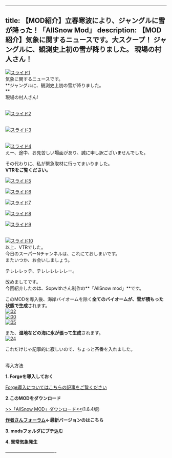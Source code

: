 
---
title: 【MOD紹介】立春寒波により、ジャングルに雪が降った！「AllSnow Mod」
description: 【MOD紹介】気象に関するニュースです。大スクープ！
 ジャングルに、観測史上初の雪が降りました。
 現場の村人さん！
---

[![スライド1](https://cdn-ak.f.st-hatena.com/images/fotolife/s/sasigume/20210208/20210208140150.jpg)  
](#5/0/50bbfa34.jpg "スライド1")気象に関するニュースです。  
**ジャングルに、観測史上初の雪が降りました。  
**  
現場の村人さん!

   
[![スライド2](https://cdn-ak.f.st-hatena.com/images/fotolife/s/sasigume/20210208/20210208175448.jpg)](#f/2/f2ce2b68.jpg "スライド2")

   
[![スライド3](https://cdn-ak.f.st-hatena.com/images/fotolife/s/sasigume/20210208/20210208162838.jpg)](#d/d/ddffeab5.jpg "スライド3")

   
[![スライド4](https://cdn-ak.f.st-hatena.com/images/fotolife/s/sasigume/20210208/20210208155057.jpg)  
](#b/7/b719f8a4.jpg "スライド4")えー、途中、お見苦しい場面があり、誠に申し訳ございませんでした。

その代わりに、私が緊急取材に行ってまいりました。  
**VTRをご覧ください。**

[![スライド5](https://cdn-ak.f.st-hatena.com/images/fotolife/s/sasigume/20210208/20210208141121.jpg)](#5/a/5aa8ce0a.jpg "スライド5")

[![スライド6](https://cdn-ak.f.st-hatena.com/images/fotolife/s/sasigume/20210208/20210208133703.jpg)](#3/a/3a41cbd0.jpg "スライド6")

[![スライド7](https://cdn-ak.f.st-hatena.com/images/fotolife/s/sasigume/20210208/20210208154614.jpg)](#b/2/b2c6c755.jpg "スライド7")

[![スライド8](https://cdn-ak.f.st-hatena.com/images/fotolife/s/sasigume/20210208/20210208083416.jpg)](#3/2/32b0a047.jpg "スライド8")

[![スライド9](https://cdn-ak.f.st-hatena.com/images/fotolife/s/sasigume/20210208/20210208134407.jpg)](#4/1/41accaac.jpg "スライド9")

   
[![スライド10](https://cdn-ak.f.st-hatena.com/images/fotolife/s/sasigume/20210208/20210208151439.jpg)](#9/4/9490fd84.jpg "スライド10")  
以上、VTRでした。  
今日のスーパーNチャンネルは、これにておしまいです。  
またいつか、お会いしましょう。

テレレレッテ、テレレレレレレー。

改めましてです。  
今回紹介したのは、Sopwithさん制作の**「AllSnow mod」**です。

このMODを導入後、海岸バイオームを除く**全てのバイオームが、雪が積もった状態で生成**されます。  
[![02](https://cdn-ak.f.st-hatena.com/images/fotolife/s/sasigume/20210208/20210208152146.png)  
](#9/b/9bba17da.png "02")[![00](https://cdn-ak.f.st-hatena.com/images/fotolife/s/sasigume/20210208/20210208140438.png)](#5/4/5428ff61.png "00")  
[![05](https://cdn-ak.f.st-hatena.com/images/fotolife/s/sasigume/20210208/20210208174624.png)](#e/a/eabcfd44.png "05")

また、**湿地などの海に氷が張って生成**されます。  
[![24](https://cdn-ak.f.st-hatena.com/images/fotolife/s/sasigume/20210208/20210208154329.png)](#a/f/affa1f75.png "24")

これだけじゃ記事的に寂しいので、ちょっと茶番を入れました。  
 

導入方法  

**1\. Forgeを導入しておく**

[Forge導入についてはこちらの記事をご覧ください](/new-way-to-install-mod/)

**2.このMODをダウンロード**

[\>>「AllSnow MOD」ダウンロード<<](http://goo.gl/4UCTt)(1.6.4版)

**[作者さんフォーラム](http://www.minecraftforum.net/topic/1729582-164-forge-allsnow-mod-snow-worlds/)←最新バージョンのはこちら**

**3\. modsフォルダにブチ込む**

**4\. 異常気象発生** 

———————————-
